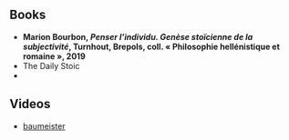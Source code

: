 ## Books
- **Marion Bourbon, _Penser l’individu. Genèse stoïcienne de la subjectivité_, Turnhout, Brepols, coll. « Philosophie hellénistique et romaine », 2019**
- The Daily Stoic
- 

## Videos
- [baumeister](https://www.youtube.com/watch?v=rzkkTijjQn4&t=1239s&ab_channel=AndriiBaumeister)
